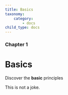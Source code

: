 ```yaml
---
title: Basics
taxonomy:
    category:
        - docs
child_type: docs
---
```


### Chapter 1

# Basics

Discover the **basic** principles

This is not a joke.
